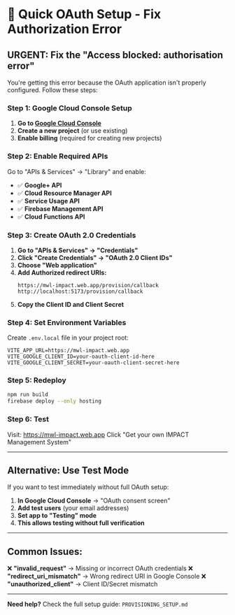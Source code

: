 # 🔧 Quick OAuth Setup - Fix Authorization Error

## **URGENT: Fix the "Access blocked: authorisation error"**

You're getting this error because the OAuth application isn't properly configured. Follow these steps:

### **Step 1: Google Cloud Console Setup**

1. **Go to [Google Cloud Console](https://console.cloud.google.com/)**
2. **Create a new project** (or use existing)
3. **Enable billing** (required for creating new projects)

### **Step 2: Enable Required APIs**

Go to "APIs & Services" → "Library" and enable:
- ✅ **Google+ API**
- ✅ **Cloud Resource Manager API** 
- ✅ **Service Usage API**
- ✅ **Firebase Management API**
- ✅ **Cloud Functions API**

### **Step 3: Create OAuth 2.0 Credentials**

1. **Go to "APIs & Services" → "Credentials"**
2. **Click "Create Credentials" → "OAuth 2.0 Client IDs"**
3. **Choose "Web application"**
4. **Add Authorized redirect URIs:**
   ```
   https://mwl-impact.web.app/provision/callback
   http://localhost:5173/provision/callback
   ```
5. **Copy the Client ID and Client Secret**

### **Step 4: Set Environment Variables**

Create `.env.local` file in your project root:

```env
VITE_APP_URL=https://mwl-impact.web.app
VITE_GOOGLE_CLIENT_ID=your-oauth-client-id-here
VITE_GOOGLE_CLIENT_SECRET=your-oauth-client-secret-here
```

### **Step 5: Redeploy**

```bash
npm run build
firebase deploy --only hosting
```

### **Step 6: Test**

Visit: https://mwl-impact.web.app
Click "Get your own IMPACT Management System"

---

## **Alternative: Use Test Mode**

If you want to test immediately without full OAuth setup:

1. **In Google Cloud Console** → "OAuth consent screen"
2. **Add test users** (your email addresses)
3. **Set app to "Testing" mode**
4. **This allows testing without full verification**

---

## **Common Issues:**

❌ **"invalid_request"** → Missing or incorrect OAuth credentials
❌ **"redirect_uri_mismatch"** → Wrong redirect URI in Google Console
❌ **"unauthorized_client"** → Client ID/Secret mismatch

---

**Need help?** Check the full setup guide: `PROVISIONING_SETUP.md`
